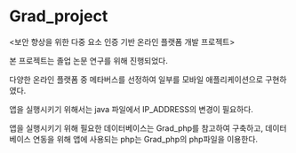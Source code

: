 # Grad_project
<보안 향상을 위한 다중 요소 인증 기반 온라인 플랫폼 개발 프로젝트>

본 프로젝트는 졸업 논문 연구를 위해 진행되었다.

다양한 온라인 플랫폼 중 메타버스를 선정하여 일부를 모바일 애플리케이션으로 구현하였다.

앱을 실행시키기 위해서는 java 파일에서 IP_ADDRESS의 변경이 필요하다.

앱을 실행시키기 위해 필요한 데이터베이스는 Grad_php를 참고하여 구축하고, 데이터베이스 연동을 위해 앱에 사용되는 php는 Grad_php의 php파일을 이용한다.
